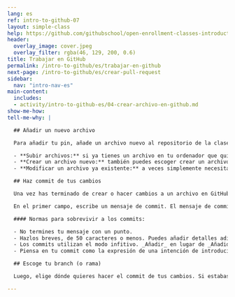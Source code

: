 ```yaml
---
lang: es
ref: intro-to-github-07
layout: simple-class
help: https://github.com/githubschool/open-enrollment-classes-introduction-to-github/issues/new?title=I%20need%20help&body=Describe%20what%20you%20need%20help%20with%20here.&labels=Help%20Wanted
header:
  overlay_image: cover.jpeg
  overlay_filter: rgba(46, 129, 200, 0.6)
title: Trabajar en GitHub
permalink: /intro-to-github/es/trabajar-en-github
next-page: /intro-to-github/es/crear-pull-request
sidebar:
  nav: "intro-nav-es"
main-content:
  includes:
  - activity/intro-to-github-es/04-crear-archivo-en-github.md
show-me-how:
tell-me-why: |

  ## Añadir un nuevo archivo

  Para añadir tu pin, añade un archivo nuevo al repositorio de la clase. Tienes instrucciones específicas más arriba, pero antes considera algunas de las prácticas formas en las que GitHub te permite añadir archivos a tus proyectos.

  - **Subir archivos:** si ya tienes un archivo en tu ordenador que quieres añadir a tu repositorio, simplemente arrástralo a la ventana del repositorio en GitHub.
  - **Crear un archivo nuevo:** también puedes escoger crear un archivo nuevo en tu repositorio haciendo clic en el botón **Create new file**. Esto abre un editor de archivos basado en web simple. Primero, escribe un nombre de archivo con la extensión apropiada. La extensión indicará a GitHub cómo renderizar tu contenido.
  - **Modificar un archivo ya existente:** a veces simplemente necesitas hacer cambios en un archivo que ya existe. Si es el caso, navega hasta ese archivo utilizando el directorio de archivos en la pestaña Code. Una vez has abierto el archivo, haz clic en el icono del lápiz en la parte superior derecha para abrir el archivo en modo edición.

  ## Haz commit de tus cambios

  Una vez has terminado de crear o hacer cambios a un archivo en GitHub, navega hasta la parte inferior de la página. Ahí, busca la sección **Commit new file**.

  En el primer campo, escribe un mensaje de commit. El mensaje de commit debería explicar brevemente qué cambios estás introduciendo en el archivo.

  #### Normas para sobrevivir a los commits:

  - No termines tu mensaje con un punto.
  - Hazlos breves, de 50 caracteres o menos. Puedes añadir detalles adicionales en la ventana de descripción extendida, si hace falta. Esto está justo debajo de la línea de asunto.
  - Los commits utilizan el modo infitivo. _Añadir_ en lugar de _Añadido_. _Combinar_ en vez de _Combinado_.
  - Piensa en tu commit como la expresión de una intención de introducir un cambio.

  ## Escoge tu branch (o rama)

  Luego, elige dónde quieres hacer el commit de tus cambios. Si estabas en tu branch cuando hiciste clic en el botón **Create new file**, GitHub realizará el commit directamente sobre ese branch. Pero, si olvidaste crear un branch nuevo, puedes hacerlo ahora.

---
```

